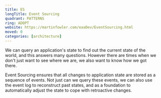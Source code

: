 ```yaml
---
title: ES
longTitle: Event Sourcing
quadrant: PATTERNS
ring: ADOPT
website: https://martinfowler.com/eaaDev/EventSourcing.html
moved: 0
categories: [architecture]
---
```


We can query an application's state to find out the current state of the world, and this answers many questions. However there are times when we don't just want to see where we are, we also want to know how we got there.

Event Sourcing ensures that all changes to application state are stored as a sequence of events. Not just can we query these events, we can also use the event log to reconstruct past states, and as a foundation to automatically adjust the state to cope with retroactive changes.
